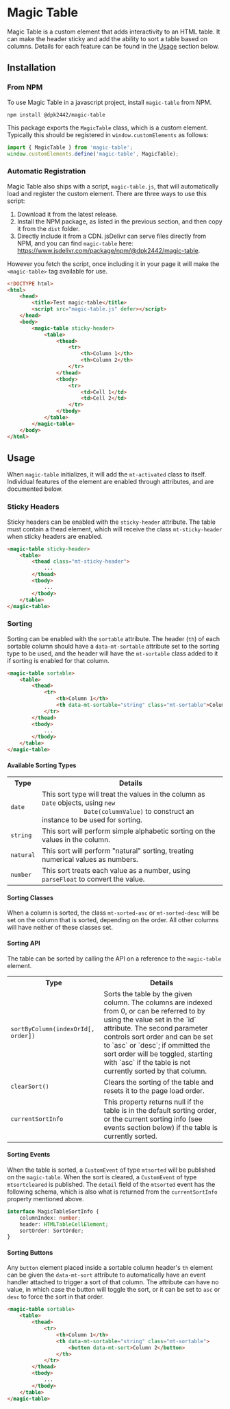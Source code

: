 # Magic Table

Magic Table is a custom element that adds interactivity to an HTML table. It can make the header sticky and add the
ability to sort a table based on columns. Details for each feature can be found in the [Usage](#usage) section below.

## Installation

### From NPM

To use Magic Table in a javascript project, install `magic-table` from NPM.

```shell
npm install @dpk2442/magic-table
```

This package exports the `MagicTable` class, which is a custom element. Typically this should be registered in
`window.customElements` as follows:

```js
import { MagicTable } from 'magic-table';
window.customElements.define('magic-table', MagicTable);
```

### Automatic Registration

Magic Table also ships with a script, `magic-table.js`, that will automatically load and register the custom element.
There are three ways to use this script:

1. Download it from the latest release.
2. Install the NPM package, as listed in the previous section, and then copy it from the `dist` folder.
3. Directly include it from a CDN. jsDelivr can serve files directly from NPM, and you can find `magic-table` here:
   https://www.jsdelivr.com/package/npm/@dpk2442/magic-table.

However you fetch the script, once including it in your page it will make the `<magic-table>` tag available for use.

```html
<!DOCTYPE html>
<html>
    <head>
        <title>Test magic-table</title>
        <script src="magic-table.js" defer></script>
    </head>
    <body>
        <magic-table sticky-header>
            <table>
                <thead>
                    <tr>
                        <th>Column 1</th>
                        <th>Column 2</th>
                    </tr>
                </thead>
                <tbody>
                    <tr>
                        <td>Cell 1</td>
                        <td>Cell 2</td>
                    </tr>
                </tbody>
            </table>
        </magic-table>
    </body>
</html>
```

## Usage

When `magic-table` initializes, it will add the `mt-activated` class to itself. Individual features of the element are
enabled through attributes, and are documented below.

### Sticky Headers

Sticky headers can be enabled with the `sticky-header` attribute. The table must contain a thead element, which will
receive the class `mt-sticky-header` when sticky headers are enabled.

```html
<magic-table sticky-header>
    <table>
        <thead class="mt-sticky-header">
            ...
        </thead>
        <tbody>
            ...
        </tbody>
    </table>
</magic-table>
```

### Sorting

Sorting can be enabled with the `sortable` attribute. The header (`th`) of each sortable column should have a
`data-mt-sortable` attribute set to the sorting type to be used, and the header will have the `mt-sortable` class added
to it if sorting is enabled for that column.

```html
<magic-table sortable>
    <table>
        <thead>
            <tr>
                <th>Column 1</th>
                <th data-mt-sortable="string" class="mt-sortable">Column 2</th>
            </tr>
        </thead>
        <tbody>
            ...
        </tbody>
    </table>
</magic-table>
```

#### Available Sorting Types

<table>
    <tr><th>Type</th><th>Details</th></tr>
    <tr>
        <td><code>date</code></td>
        <td>
            This sort type will treat the values in the column as <code>Date</code> objects, using <code>new
            Date(columnValue)</code> to construct an instance to be used for sorting.
        </td>
    </tr>
    <tr>
        <td><code>string</code></td>
        <td>
            This sort will perform simple alphabetic sorting on the values in the column.
        </td>
    </tr>
    <tr>
        <td><code>natural</code></td>
        <td>
            This sort will perform "natural" sorting, treating numerical values as numbers.
        </td>
    </tr>
    <tr>
        <td><code>number</code></td>
        <td>
            This sort treats each value as a number, using <code>parseFloat</code> to convert the value.
        </td>
    </tr>
</table>

#### Sorting Classes

When a column is sorted, the class `mt-sorted-asc` or `mt-sorted-desc` will be set on the column that is sorted,
depending on the order. All other columns will have neither of these classes set.

#### Sorting API

The table can be sorted by calling the API on a reference to the `magic-table` element.

<table>
    <tr><th>Type</th><th>Details</th></tr>
    <tr>
        <td><code>sortByColumn(indexOrId[, order])</code></td>
        <td>
            Sorts the table by the given column. The columns are indexed from 0, or can be referred to by using the
            value set in the `id` attribute. The second parameter controls sort order and can be set to `asc` or `desc`;
            if ommitted the sort order will be toggled, starting with `asc` if the table is not currently sorted by that
            column. 
        </td>
    </tr>
    <tr>
        <td><code>clearSort()</code></td>
        <td>
            Clears the sorting of the table and resets it to the page load order.
        </td>
    </tr>
    <tr>
        <td><code>currentSortInfo</code></td>
        <td>
            This property returns null if the table is in the default sorting order, or the current sorting info (see
            events section below) if the table is currently sorted.
        </td>
    </tr>
</table>

#### Sorting Events

When the table is sorted, a `CustomEvent` of type `mtsorted` will be published on the `magic-table`. When the sort is
cleared, a `CustomEvent` of type `mtsortcleared` is published. The `detail` field of the `mtsorted` event has the
following schema, which is also what is returned from the `currentSortInfo` property mentioned above.

```typescript
interface MagicTableSortInfo {
    columnIndex: number;
    header: HTMLTableCellElement;
    sortOrder: SortOrder;
}
```

#### Sorting Buttons

Any `button` element placed inside a sortable column header's `th` element can be given the `data-mt-sort` attribute to
automatically have an event handler attached to trigger a sort of that column. The attribute can have no value, in which
case the button will toggle the sort, or it can be set to `asc` or `desc` to force the sort in that order.

```html
<magic-table sortable>
    <table>
        <thead>
            <tr>
                <th>Column 1</th>
                <th data-mt-sortable="string" class="mt-sortable">
                    <button data-mt-sort>Column 2</button>
                </th>
            </tr>
        </thead>
        <tbody>
            ...
        </tbody>
    </table>
</magic-table>
```
